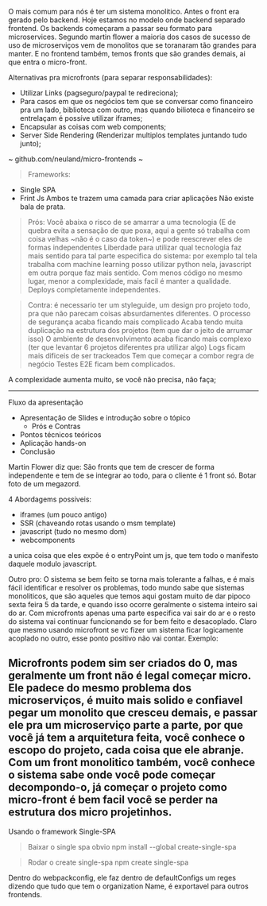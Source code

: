 O mais comum para nós é ter um sistema monolitico.
Antes o front era gerado pelo backend.
Hoje estamos no modelo onde backend separado frontend.
Os backends começaram a passar seu formato para microservices.
Segundo martin flower a maioria dos casos de sucesso de uso de microserviços vem de monolitos que se toranaram tão grandes para manter.
E no frontend também, temos fronts que são grandes demais, ai que entra o micro-front.

Alternativas pra microfronts (para separar responsabilidades):
 - Utilizar Links (pagseguro/paypal te redireciona);
 - Para casos em que os negócios tem que se conversar como financeiro pra um lado, biblioteca com outro, mas quando bilioteca e financeiro se entrelaçam é possíve utilizar iframes;
 - Encapsular as coisas com web components;
 - Server Side Rendering (Renderizar multiplos templates juntando tudo junto);

 ~ github.com/neuland/micro-frontends ~

 > Frameworks:
  - Single SPA
  - Frint Js
Ambos te trazem uma camada para criar aplicações
Não existe bala de prata.

 > Prós:
  Você abaixa o risco de se amarrar a uma tecnologia (E de quebra evita a sensação de que poxa, aqui a gente só trabalha com coisa velhas ~não é o caso da token~) e pode reescrever eles de formas independentes
  Liberdade para utilizar qual tecnologia faz mais sentido para tal parte especifica do sistema: por exemplo tal tela trabalha com machine learning posso utilizar python nela, javascript em outra porque faz mais sentido.
  Com menos código no mesmo lugar, menor a complexidade, mais facil é manter a qualidade.
  Deploys completamente independentes.

 > Contra:
 é necessario ter um styleguide, um design pro projeto todo, pra que não parecam coisas absurdamentes diferentes.
 O processo de segurança acaba ficando mais complicado
 Acaba tendo muita duplicação na estrutura dos projetos (tem que dar o jeito de arrumar isso)
 O ambiente de desenvolvimento acaba ficando mais complexo (ter que levantar 6 projetos diferentes pra utilizar algo)
 Logs ficam mais dificeis de ser trackeados
 Tem que começar a combor regra de negócio
 Testes E2E ficam bem complicados.

 A complexidade aumenta muito, se você não precisa, não faça;

 ----------------------------------------------------------------

 Fluxo da apresentação

 - Apresentação de Slides e introdução sobre o tópico
    - Prós e Contras
 - Pontos técnicos teóricos
 - Aplicação hands-on
 - Conclusão


 Martin Flower diz que: São fronts que tem de crescer de forma independente e tem de se integrar ao todo, para o cliente é 1 front só.
 Botar foto de um megazord.

 4 Abordagems possiveis:
 - iframes (um pouco antigo)
 - SSR (chaveando rotas usando o msm template)
 - javascript (tudo no mesmo dom)
 - webcomponents

 a unica coisa que eles expõe é o entryPoint um js, que tem todo o manifesto daquele modulo javascript.

 Outro pro: O sistema se bem feito se torna mais tolerante a falhas, e é mais fácil identificar e resolver os problemas, todo mundo sabe que sistemas monoliticos, que são aqueles que temos aqui gostam muito de dar pipoco sexta feira 5 da tarde, e quando isso ocorre geralmente o sistema inteiro sai do ar.
 Com microfronts apenas uma parte especifica vai sair do ar e o resto do sistema vai continuar funcionando se for bem feito e desacoplado.
 Claro que mesmo usando microfront se vc fizer um sistema ficar logicamente acoplado no outro, esse ponto positivo não vai contar.
 Exemplo:

Microfronts podem sim ser criados do 0, mas geralmente um front não é legal começar micro.
Ele padece do mesmo problema dos microserviços, é muito mais solido e confiavel pegar um monolito que cresceu demais, e passar ele pra um microserviço parte a parte, por que você já tem a arquitetura feita, você conhece o escopo do projeto, cada coisa que ele abranje.
Com um front monolitico também, você conhece o sistema sabe onde você pode começar decompondo-o, já começar o projeto como micro-front é bem facil você se perder na estrutura dos micro projetinhos.
-------------------------------------------------------------
 Usando o framework Single-SPA

> Baixar o single spa obvio 
npm install --global create-single-spa

> Rodar o create single-spa
npm create single-spa

Dentro do webpackconfig, ele faz dentro de defaultConfigs um reges dizendo que tudo que tem o organization Name, é exportavel para outros frontends.
